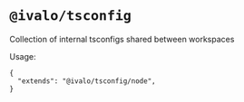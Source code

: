 # `@ivalo/tsconfig`

Collection of internal tsconfigs shared between workspaces

Usage:

```
{
  "extends": "@ivalo/tsconfig/node",
}
```

